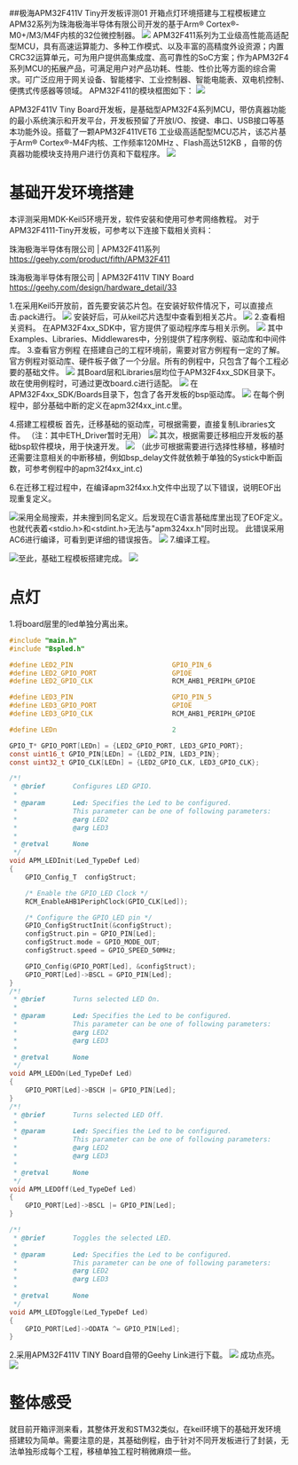 ﻿﻿﻿##极海APM32F411V Tiny开发板评测01 开箱点灯环境搭建与工程模板建立
APM32系列为珠海极海半导体有限公司开发的基于Arm® Cortex®-M0+/M3/M4F内核的32位微控制器。
![](pic/apm32-led-01.jpg)
APM32F411系列为工业级高性能高适配型MCU，具有高速运算能力、多种工作模式、以及丰富的高精度外设资源；内置CRC32运算单元，可为用户提供高集成度、高可靠性的SoC方案；作为APM32F4系列MCU的拓展产品，可满足用户对产品功耗、性能、性价比等方面的综合需求。可广泛应用于网关设备、智能楼宇、工业控制器、智能电能表、双电机控制、便携式传感器等领域。
APM32F411的模块框图如下：
![](pic/apm32-led-02.jpg)

APM32F411V Tiny Board开发板，是基础型APM32F4系列MCU，带仿真器功能的最小系统演示和开发平台，开发板预留了开放I/O、按键、串口、USB接口等基本功能外设。搭载了一颗APM32F411VET6 工业级高适配型MCU芯片，该芯片基于Arm® Cortex®-M4F内核、工作频率120MHz 、Flash高达512KB ，自带的仿真器功能模块支持用户进行仿真和下载程序。
![](pic/apm32-led-03.jpg)

# 基础开发环境搭建
本评测采用MDK-Keil5环境开发，软件安装和使用可参考网络教程。
对于APM32F4111-Tiny开发板，可参考以下连接下载相关资料：

珠海极海半导体有限公司 | APM32F411系列
https://geehy.com/product/fifth/APM32F411

珠海极海半导体有限公司 | APM32F411V TINY Board
https://geehy.com/design/hardware_detail/33

1.在采用Keil5开放前，首先要安装芯片包。在安装好软件情况下，可以直接点击.pack进行。
![](pic/apm32-led-04.jpg)
安装好后，可从keil芯片选型中查看到相关芯片。
![](pic/apm32-led-05.jpg)
2.查看相关资料。
在APM32F4xx_SDK中，官方提供了驱动程序库与相关示例。
![](pic/apm32-led-06.jpg)
其中Examples、Libraries、Middlewares中，分别提供了程序例程、驱动库和中间件库。
3.查看官方例程
在搭建自己的工程环境前，需要对官方例程有一定的了解。
官方例程对驱动库、硬件板子做了一个分层。所有的例程中，只包含了每个工程必要的基础文件。
![](pic/apm32-led-07.jpg)
其Board层和Libraries层均位于APM32F4xx_SDK目录下。
故在使用例程时，可通过更改board.c进行适配。
![](pic/apm32-led-08.jpg)
在APM32F4xx_SDK/Boards目录下，包含了各开发板的bsp驱动库。
![](pic/apm32-led-09.jpg)
在每个例程中，部分基础中断的定义在apm32f4xx_int.c里。

4.搭建工程模板
首先，迁移基础的驱动库，可根据需要，直接复制Libraries文件。
（注：其中ETH_Driver暂时无用）
![](pic/apm32-led-10.jpg)
其次，根据需要迁移相应开发板的基础bsp软件模块，用于快速开发。
![](pic/apm32-led-11.jpg)
（此步可根据需要进行选择性移植，移植时还需要注意相关的中断移植，例如bsp_delay文件就依赖于单独的Systick中断函数，可参考例程中的apm32f4xx_int.c)

6.在迁移工程过程中，在编译apm32f4xx.h文件中出现了以下错误，说明EOF出现重复定义。

![](pic/apm32-led-12.jpg)采用全局搜索，并未搜到同名定义。后发现在C语言基础库里出现了EOF定义。也就代表着<stdio.h>和<stdint.h>无法与"apm324xx.h"同时出现。
此错误采用AC6进行编译，可看到更详细的错误报告。
![](pic/apm32-led-13.jpg)
7.编译工程。

![](pic/apm32-led-14.jpg)至此，基础工程模板搭建完成。
![](pic/apm32-led-15.jpg)

# 点灯
1.将board层里的led单独分离出来。

```c
#include "main.h"
#include "Bspled.h"

#define LED2_PIN                         GPIO_PIN_6
#define LED2_GPIO_PORT                   GPIOE
#define LED2_GPIO_CLK                    RCM_AHB1_PERIPH_GPIOE

#define LED3_PIN                         GPIO_PIN_5
#define LED3_GPIO_PORT                   GPIOE
#define LED3_GPIO_CLK                    RCM_AHB1_PERIPH_GPIOE

#define LEDn                             2

GPIO_T* GPIO_PORT[LEDn] = {LED2_GPIO_PORT, LED3_GPIO_PORT};
const uint16_t GPIO_PIN[LEDn] = {LED2_PIN, LED3_PIN};
const uint32_t GPIO_CLK[LEDn] = {LED2_GPIO_CLK, LED3_GPIO_CLK};

/*!
 * @brief       Configures LED GPIO.
 *
 * @param       Led: Specifies the Led to be configured.
 *              This parameter can be one of following parameters:
 *              @arg LED2
 *              @arg LED3
 *
 * @retval      None
 */
void APM_LEDInit(Led_TypeDef Led)
{
    GPIO_Config_T  configStruct;

    /* Enable the GPIO_LED Clock */
    RCM_EnableAHB1PeriphClock(GPIO_CLK[Led]);

    /* Configure the GPIO_LED pin */
    GPIO_ConfigStructInit(&configStruct);
    configStruct.pin = GPIO_PIN[Led];
    configStruct.mode = GPIO_MODE_OUT;
    configStruct.speed = GPIO_SPEED_50MHz;

    GPIO_Config(GPIO_PORT[Led], &configStruct);
    GPIO_PORT[Led]->BSCL = GPIO_PIN[Led];
}
/*!
 * @brief       Turns selected LED On.
 *
 * @param       Led: Specifies the Led to be configured.
 *              This parameter can be one of following parameters:
 *              @arg LED2
 *              @arg LED3
 *
 * @retval      None
 */
void APM_LEDOn(Led_TypeDef Led)
{
    GPIO_PORT[Led]->BSCH |= GPIO_PIN[Led];
}
/*!
 * @brief       Turns selected LED Off.
 *
 * @param       Led: Specifies the Led to be configured.
 *              This parameter can be one of following parameters:
 *              @arg LED2
 *              @arg LED3
 *
 * @retval      None
 */
void APM_LEDOff(Led_TypeDef Led)
{
    GPIO_PORT[Led]->BSCL |= GPIO_PIN[Led];
}

/*!
 * @brief       Toggles the selected LED.
 *
 * @param       Led: Specifies the Led to be configured.
 *              This parameter can be one of following parameters:
 *              @arg LED2
 *              @arg LED3
 *
 * @retval      None
 */
void APM_LEDToggle(Led_TypeDef Led)
{
    GPIO_PORT[Led]->ODATA ^= GPIO_PIN[Led];
}

```
2.采用APM32F411V TINY Board自带的Geehy Link进行下载。
![](pic/apm32-led-15-1.jpg)
成功点亮。
![](pic/apm32-led-16.jpg)

# 整体感受
就目前开箱评测来看，其整体开发和STM32类似，在keil环境下的基础开发环境搭建较为简单。需要注意的是，其基础例程，由于针对不同开发板进行了封装，无法单独形成每个工程，移植单独工程时稍微麻烦一些。
